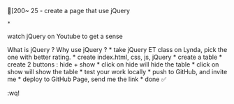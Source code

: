 [200~
25 - create a page that use  jQuery

	*
watch jQuery on Youtube to get a sense

What is jQuery ?
Why use jQuery ?
	*
take jQuery ET class on Lynda, pick the one with better rating.
	*
create index.html, css, js, jQuery
	*
create a table
	*
create 2 buttons : hide + show
	*
click on hide will hide the table
	*
click on show will show the table
	*
test your work locally
	*
push to GitHub, and invite me
	*
deploy to GitHub Page, send me the link
	*
done ✅

:wq!

